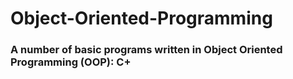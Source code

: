 # Object-Oriented-Programming
### A number of basic programs written in Object Oriented Programming (OOP): C+
